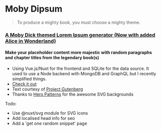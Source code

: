 # Moby Dipsum

> To produce a mighty book, you must choose a mighty theme.

### [A Moby Dick themed Lorem Ipsum generator (Now with added Alice in Wonderland)](https://moby-dipsum.com)

#### Make your placeholder content more majestic with random paragraphs and chapter titles from the legendary book(s)

- Using Vue.js/Nuxt for the frontend and SQLite for the data source. It used to use a Node backend with MongoDB and GraphQL but I recently simplified things.
- [Check it out](https://moby-dipsum.com)
- Text courtesy of [Project Gutenberg](https://www.gutenberg.org/ebooks/2701)
- Thanks to [Hero Patterns](https://www.heropatterns.com/) for the awesome SVG backgrounds

Todo:

- Use @nuxt/svg module for SVG icons
- Add localised head info for seo
- Add a 'get one random snippet' page
